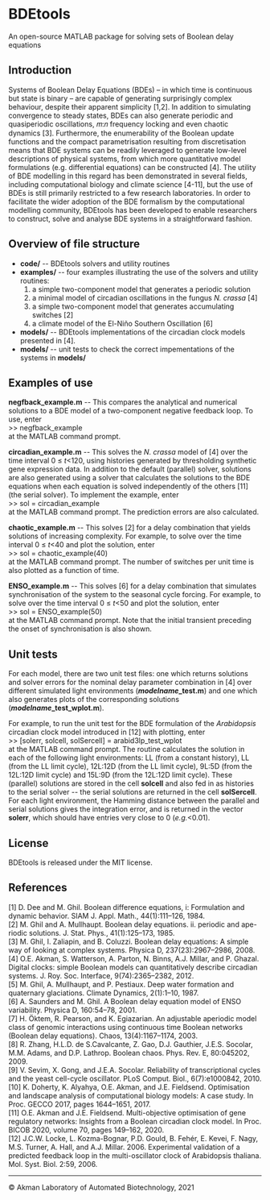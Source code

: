 # BDEtools

An open-source MATLAB package for solving sets of Boolean delay equations

## Introduction

Systems of Boolean Delay Equations (BDEs) – in which time is continuous but state is binary – are capable of generating surprisingly complex behaviour, despite their apparent simplicity [1,2]. In addition to simulating convergence to steady states, BDEs can also generate periodic and quasiperiodic oscillations, 𝑚:𝑛 frequency locking and even chaotic dynamics [3]. Furthermore, the enumerability of the Boolean update functions and the compact parametrisation resulting from discretisation means that BDE systems can be readily leveraged to generate low-level descriptions of physical systems, from which more quantitative model formulations (e.g. differential equations) can be constructed [4]. The utility of BDE modelling in this regard has been demonstrated in several fields, including computational biology and climate science [4-11], but the use of BDEs is still primarily restricted to a few research laboratories. In order to facilitate the wider adoption of the BDE formalism by the computational modelling community, BDEtools has been developed to enable researchers to construct, solve and analyse BDE systems in a straightforward fashion.

## Overview of file structure

<ul> 
<li> <b>code/</b> -- BDEtools solvers and utility routines
<li> <b>examples/</b> -- four examples illustrating the use of the solvers and utility routines: 
<ol>  
  <li> a simple two-component model that generates a periodic solution 
  <li> a minimal model of circadian oscillations in the fungus <i>N. crassa</i> [4]  
  <li> a simple two-component model that generates accumulating switches [2]
  <li> a climate model of the El-Ni&ntildeo Southern Oscillation [6] 
</ol>  
<li> <b>models/</b> -- BDEtools implementations of the circadian clock models presented in [4].
<li> <b>models/</b> -- unit tests to check the correct impementations of the systems in <b>models/</b>
</ul>  

## Examples of use

<b>negfback_example.m</b> -- This compares the analytical and numerical solutions to a BDE model of a two-component negative feedback loop. To use, enter <br> 
&gt;&gt; negfback_example <br>
at the MATLAB command prompt.

<b>circadian_example.m</b> -- This solves the <i>N. crassa</i> model of [4]  over the time interval 0 &le; <em>t</em><120, using histories generated by thresholding synthetic gene expression data. In addition to the default (parallel) solver, solutions are also generated using a solver that calculates the solutions to the BDE equations when each equation is solved independently of the others [11] (the serial solver). To implement the example, enter <br> 
&gt;&gt; sol = circadian_example <br>
at the MATLAB command prompt. The prediction errors are also calculated. 

<b>chaotic_example.m</b> -- This solves [2] for a delay combination that yields solutions of increasing complexity. For example, to solve over the time interval 0 &le; <em>t</em><40 and plot the solution, enter <br> 
&gt;&gt; sol = chaotic_example(40) <br>
at the MATLAB command prompt. The number of switches per unit time is also plotted as a function of time.

<b>ENSO_example.m</b> -- This solves [6] for a delay combination that simulates synchronisation of the system to the seasonal cycle forcing. For example, to solve over the time interval 0 &le; <em>t</em><50 and plot the solution, enter <br> 
&gt;&gt; sol = ENSO_example(50) <br>
at the MATLAB command prompt. Note that the initial transient preceding the onset of synchronisation is also shown.

## Unit tests

For each model, there are two unit test files: one which returns solutions and solver errors for the nominal delay parameter combination in [4] over different simulated light environments (<b><em>modelname</em>_test.m</b>) and one which also generates plots of the corresponding solutions (<b><em>modelname</em>_test_wplot.m</b>).

For example, to run the unit test for the BDE formulation of the <em>Arabidopsis</em> circadian clock model introduced in [12] with plotting, enter <br> 
&gt;&gt; [solerr, solcell, solSercell] = arabid3lp_test_wplot<br>
at the MATLAB command prompt.  The routine calculates the solution in each of the following light environments: LL (from a constant history), LL (from the LL limit cycle), 12L:12D (from the LL limit cycle), 9L:5D (from the 12L:12D limit cycle) and 15L:9D (from the 12L:12D limit cycle). These (parallel) solutions are stored in the cell <b>solcell</b> and also fed in as histories to the serial solver -- the serial solutions are returned in the cell  <b>solSercell</b>. For each light environment, the Hamming distance between the parallel and serial solutions gives the integration error, and is returned in the vector <b>solerr</b>, which should have entries very close to 0 (<em>e.g.</em><0.01).

## License

BDEtools is released under the MIT license.

## References

[1] D. Dee and M. Ghil. Boolean difference equations, i: Formulation and dynamic behavior. SIAM J. Appl. Math., 44(1):111–126, 1984. 
<br>
[2] M. Ghil and A. Mullhaupt. Boolean delay equations. ii. periodic and ape- riodic solutions. J. Stat. Phys., 41(1):125–173, 1985.
<br>
[3] M. Ghil, I. Zaliapin, and B. Coluzzi. Boolean delay equations: A simple way of looking at complex systems. Physica D, 237(23):2967–2986, 2008.
<br>
[4] O.E. Akman, S. Watterson, A. Parton, N. Binns, A.J. Millar, and P. Ghazal. Digital clocks: simple Boolean models can quantitatively describe circadian systems. J. Roy. Soc. Interface, 9(74):2365–2382, 2012.
<br>
[5] M. Ghil, A. Mullhaupt, and P. Pestiaux. Deep water formation and quaternary glaciations. Climate Dynamics, 2(1):1–10, 1987.
<br>
[6] A. Saunders and M. Ghil. A Boolean delay equation model of ENSO variability. Physica D, 160:54–78, 2001.
<br>
[7] H. Öktem, R. Pearson, and K. Egiazarian. An adjustable aperiodic model class of genomic interactions using continuous time Boolean networks (Boolean delay equations). Chaos, 13(4):1167–1174, 2003.
<br>
[8] R. Zhang, H.L.D. de S.Cavalcante, Z. Gao, D.J. Gauthier, J.E.S. Socolar, M.M. Adams, and D.P. Lathrop. Boolean chaos. Phys. Rev. E, 80:045202, 2009.
<br>
[9] V. Sevim, X. Gong, and J.E.A. Socolar. Reliability of transcriptional cycles and the yeast cell-cycle oscillator. PLoS Comput. Biol., 6(7):e1000842, 2010.
<br>
[10] K. Doherty, K. Alyahya, O.E. Akman, and J.E. Fieldsend. Optimisation and landscape analysis of computational biology models: A case study. In Proc. GECCO 2017, pages 1644–1651, 2017.
<br>
[11] O.E. Akman and J.E. Fieldsend. Multi-objective optimisation of gene regulatory networks: Insights from a Boolean circadian clock model. In Proc. BICOB 2020, volume 70, pages 149–162, 2020.
<br>
[12] J.C.W. Locke, L. Kozma-Bognar, P.D. Gould, B. Fehér, E. Kevei, F. Nagy, M.S. Turner, A. Hall, and A.J. Millar. 2006. Experimental validation of a predicted feedback loop in the multi-oscillator clock of Arabidopsis thaliana. Mol. Syst. Biol. 2:59, 2006.

<hr>
&#169; Akman Laboratory of Automated Biotechnology, 2021
